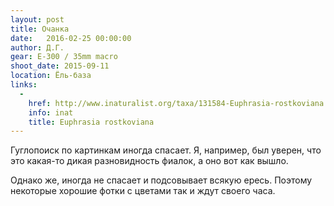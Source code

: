 ```yaml
---
layout: post
title: Очанка
date:   2016-02-25 00:00:00
author: Д.Г.
gear: E-300 / 35mm macro
shoot_date: 2015-09-11
location: Ёль-база
links:
  -
    href: http://www.inaturalist.org/taxa/131584-Euphrasia-rostkoviana
    info: inat
    title: Euphrasia rostkoviana
---
```


Гуглопоиск по картинкам иногда спасает. Я, например, был уверен, что это какая-то дикая разновидность фиалок, а оно вот как вышло.

Однако же, иногда не спасает и подсовывает всякую ересь. Поэтому некоторые хорошие фотки с цветами так и ждут своего часа.
